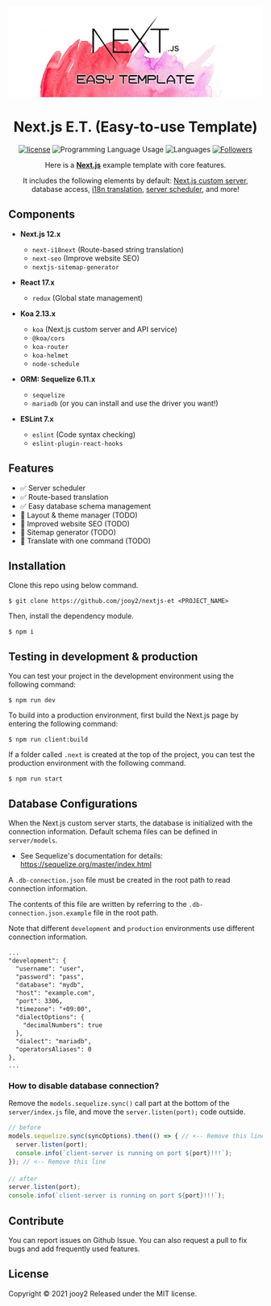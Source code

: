 <div align="center">

![nextjs-et-logo](nextjs-et-logo.png)
# Next.js E.T. (Easy-to-use Template)

[![license](https://img.shields.io/badge/license-MIT-blue.svg)](https://github.com/jooy2/nextjs-et/blob/master/LICENSE)
![Programming Language Usage](https://img.shields.io/github/languages/top/jooy2/nextjs-et)
![Languages](https://img.shields.io/github/languages/count/jooy2/nextjs-et)
[![Followers](https://img.shields.io/github/followers/jooy2?style=social)](https://github.com/jooy2)

Here is a **[Next.js](https://nextjs.org/)** example template with core features.

It includes the following elements by default: [Next.js custom server](https://nextjs.org/docs/advanced-features/custom-server), database access, [i18n translation](https://github.com/isaachinman/next-i18next), [server scheduler](https://github.com/node-schedule/node-schedule), and more!
</div>

## Components
- **Next.js 12.x**
  - `next-i18next` (Route-based string translation)
  - `next-seo` (Improve website SEO)
  - `nextjs-sitemap-generator`

- **React 17.x**
    - `redux` (Global state management)

- **Koa 2.13.x**
    - `koa` (Next.js custom server and API service)
    - `@koa/cors`
    - `koa-router`
    - `koa-helmet`
    - `node-schedule`

- **ORM: Sequelize 6.11.x**
    - `sequelize` 
    - `mariadb` (or you can install and use the driver you want!)

- **ESLint 7.x**
    - `eslint` (Code syntax checking)
    - `eslint-plugin-react-hooks`

## Features
 - ✅ Server scheduler
 - ✅ Route-based translation
 - ✅ Easy database schema management
 - 🚧 Layout & theme manager (TODO)
 - 🚧 Improved website SEO (TODO)
 - 🚧 Sitemap generator (TODO)
 - 🚧 Translate with one command (TODO)

## Installation
Clone this repo using below command.
```shell
$ git clone https://github.com/jooy2/nextjs-et <PROJECT_NAME>
```

Then, install the dependency module.
```shell
$ npm i
```

## Testing in development & production
You can test your project in the development environment using the following command:
```shell
$ npm run dev
```

To build into a production environment, first build the Next.js page by entering the following command:
```shell
$ npm run client:build
```

If a folder called `.next` is created at the top of the project, you can test the production environment with the following command.
```shell
$ npm run start
```

## Database Configurations
When the Next.js custom server starts, the database is initialized with the connection information. Default schema files can be defined in `server/models`.

- See Sequelize's documentation for details: https://sequelize.org/master/index.html

A `.db-connection.json` file must be created in the root path to read connection information.

The contents of this file are written by referring to the `.db-connection.json.example` file in the root path.

Note that different `development` and `production` environments use different connection information.
```text
...
"development": {
  "username": "user",
  "password": "pass",
  "database": "mydb",
  "host": "example.com",
  "port": 3306,
  "timezone": "+09:00",
  "dialectOptions": {
    "decimalNumbers": true
  },
  "dialect": "mariadb",
  "operatorsAliases": 0
},
...
```

### How to disable database connection?
Remove the `models.sequelize.sync()` call part at the bottom of the `server/index.js` file, and move the `server.listen(port);` code outside.
```javascript
// before
models.sequelize.sync(syncOptions).then(() => { // <-- Remove this line
  server.listen(port);
  console.info(`client-server is running on port ${port}!!!`);
}); // <-- Remove this line

// after
server.listen(port);
console.info(`client-server is running on port ${port}!!!`);
```


## Contribute
You can report issues on Github Issue. You can also request a pull to fix bugs and add frequently used features.

## License
Copyright © 2021 jooy2 Released under the MIT license.
